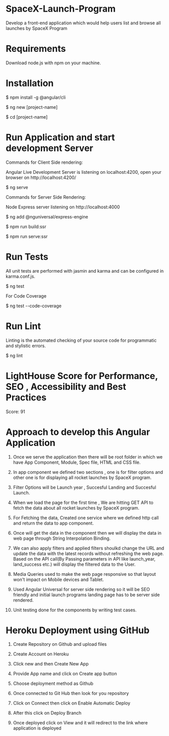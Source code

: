 # SpaceX-Launch-Program

Develop a front-end application which would help users list and browse all launches by SpaceX Program

# Requirements

Download node.js with npm on your machine.

# Installation

$ npm install -g @angular/cli

$ ng new [project-name]

$ cd [project-name]

# Run Application and start development Server

Commands for Client Side rendering:

Angular Live Development Server is listening on localhost:4200, open your browser on http://localhost:4200/ 

$ ng serve

Commands for Server Side Rendering:

Node Express server listening on http://localhost:4000

$ ng add @nguniversal/express-engine

$ npm run build:ssr

$ npm run serve:ssr

# Run Tests

All unit tests are performed with jasmin and karma and can be configured in karma.conf.js. 

$ ng test

For Code Coverage

$ ng test --code-coverage

# Run Lint

Linting is the automated checking of your source code for programmatic and stylistic errors.

$ ng lint

# LightHouse Score for Performance, SEO , Accessibility and Best Practices

Score: 91

# Approach to develop this Angular Application

1. Once we serve the application then there will be root folder in which we have App Component, Module, Spec file, HTML and CSS file.

2. In app component we defined two sections , one is for filter options and other one is for displaying all rocket launches by SpaceX program.

3. Filter Options will be Launch year , Succesful Landing and Succesful Launch.

4. When we load the page for the first time , We are hitting GET API to fetch the data about all rocket launches by SpaceX program.

5. For Fetching the data, Created one service where we defined http call and return the data to app component.

6. Once will get the data in the component then we will display the data in web page through String Interpolation Binding.

7. We can also apply filters and applied filters shoulkd change the URL and update the data with the latest records without refreshing the web page.
   Based on the API call(By Passing parameters in API like launch_year, land_success etc.) will display the filtered data to the User.

8. Media Queries used to make the web page responsive so that layout won't impact on Mobile devices and Tablet.

9. Used Angular Universal for server side rendering so it will be SEO friendly and initial launch programs landing page has to be server side rendered.

10. Unit testing done for the components by writing test cases.

# Heroku Deployment using GitHub

1. Create Repository on Github and upload files

2. Create Account on Heroku

3. Click new and then Create New App

4. Provide App name and click on Create app button

5. Choose deployment method as Github

6. Once connected to Git Hub then look for you repository

7. Click on Connect then click on Enable Automatic Deploy

8. After this click on Deploy Branch

9. Once deployed click on View and it will redirect to the link where application is deployed








